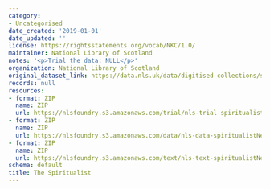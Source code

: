 ```yaml
---
category:
- Uncategorised
date_created: '2019-01-01'
date_updated: ''
license: https://rightsstatements.org/vocab/NKC/1.0/
maintainer: National Library of Scotland
notes: '<p>Trial the data: NULL</p>'
organization: National Library of Scotland
original_dataset_link: https://data.nls.uk/data/digitised-collections/spiritualist-newspapers/
records: null
resources:
- format: ZIP
  name: ZIP
  url: https://nlsfoundry.s3.amazonaws.com/trial/nls-trial-spiritualistNewspaper.zip
- format: ZIP
  name: ZIP
  url: https://nlsfoundry.s3.amazonaws.com/data/nls-data-spiritualistNewspaper.zip
- format: ZIP
  name: ZIP
  url: https://nlsfoundry.s3.amazonaws.com/text/nls-text-spiritualistNewspaper.zip
schema: default
title: The Spiritualist
---
```

